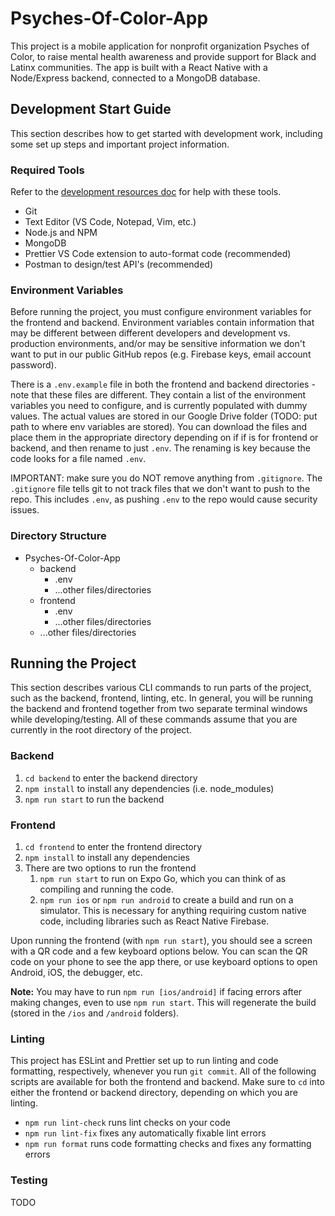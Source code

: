 # Psyches-Of-Color-App

This project is a mobile application for nonprofit organization Psyches of Color, to raise mental health awareness and provide support for Black and Latinx communities. The app is built with a React Native with a Node/Express backend, connected to a MongoDB database.

## Development Start Guide

This section describes how to get started with development work, including some set up steps and important project information.

### Required Tools

Refer to the [development resources doc](https://docs.google.com/document/d/19hy1FUDTmUsyRlYK-sMoh3Y905Ti39oQhI1LHKnF2jQ/edit?usp=sharing) for help with these tools.

- Git
- Text Editor (VS Code, Notepad, Vim, etc.)
- Node.js and NPM
- MongoDB
- Prettier VS Code extension to auto-format code (recommended)
- Postman to design/test API's (recommended)

### Environment Variables

Before running the project, you must configure environment variables for the frontend and backend. Environment variables contain information that may be different between different developers and development vs. production environments, and/or may be sensitive information we don't want to put in our public GitHub repos (e.g. Firebase keys, email account password).

There is a `.env.example` file in both the frontend and backend directories - note that these files are different. They contain a list of the environment variables you need to configure, and is currently populated with dummy values. The actual values are stored in our Google Drive folder (TODO: put path to where env variables are stored). You can download the files and place them in the appropriate directory depending on if if is for frontend or backend, and then rename to just `.env`. The renaming is key because the code looks for a file named `.env`.

IMPORTANT: make sure you do NOT remove anything from `.gitignore`. The `.gitignore` file tells git to not track files that we don't want to push to the repo. This includes `.env`, as pushing `.env` to the repo would cause security issues.

### Directory Structure

- Psyches-Of-Color-App
  - backend
    - .env
    - ...other files/directories
  - frontend
    - .env
    - ...other files/directories
  - ...other files/directories

## Running the Project

This section describes various CLI commands to run parts of the project, such as the backend, frontend, linting, etc. In general, you will be running the backend and frontend together from two separate terminal windows while developing/testing. All of these commands assume that you are currently in the root directory of the project.

### Backend

1. `cd backend` to enter the backend directory
2. `npm install` to install any dependencies (i.e. node_modules)
3. `npm run start` to run the backend

### Frontend

1. `cd frontend` to enter the frontend directory
2. `npm install` to install any dependencies
3. There are two options to run the frontend
   1. `npm run start` to run on Expo Go, which you can think of as compiling and running the code.
   2. `npm run ios` or `npm run android` to create a build and run on a simulator. This is necessary for anything requiring custom native code, including libraries such as React Native Firebase.

Upon running the frontend (with `npm run start`), you should see a screen with a QR code and a few keyboard options below. You can scan the QR code on your phone to see the app there, or use keyboard options to open Android, iOS, the debugger, etc.

**Note:** You may have to run `npm run [ios/android]` if facing errors after making changes, even to use `npm run start`. This will regenerate the build (stored in the `/ios` and `/android` folders).

### Linting

This project has ESLint and Prettier set up to run linting and code formatting, respectively, whenever you run `git commit`. All of the following scripts are available for both the frontend and backend. Make sure to `cd` into either the frontend or backend directory, depending on which you are linting.

- `npm run lint-check` runs lint checks on your code
- `npm run lint-fix` fixes any automatically fixable lint errors
- `npm run format` runs code formatting checks and fixes any formatting errors

### Testing

TODO
